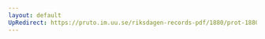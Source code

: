 ```yaml
---
layout: default
UpRedirect: https://pruto.im.uu.se/riksdagen-records-pdf/1880/prot-1880--ak--049/prot-1880--ak--049_040.pdf
---
```


